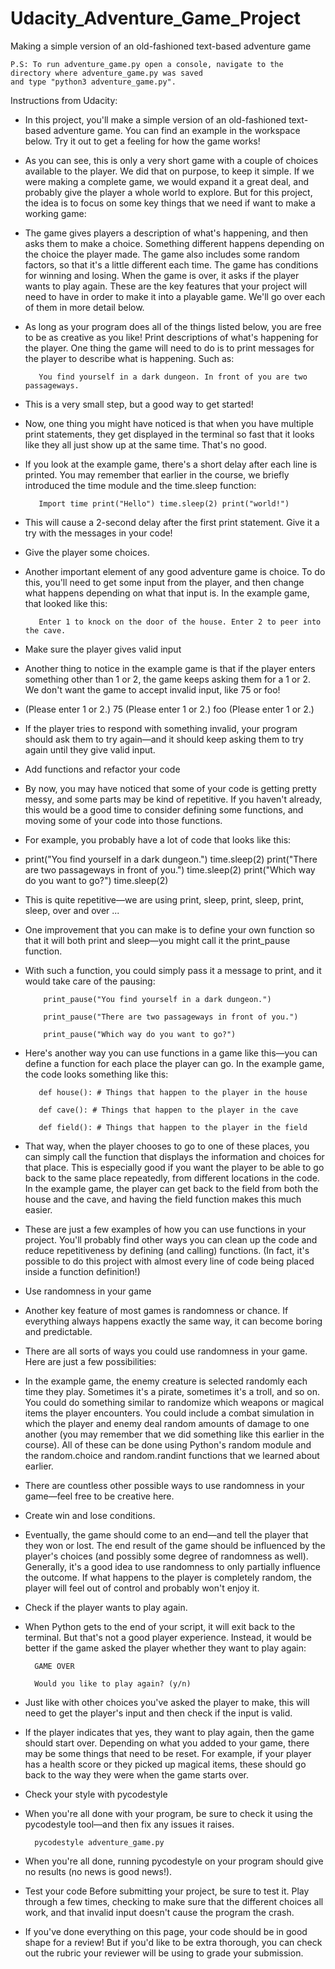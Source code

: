 # Udacity_Adventure_Game_Project
Making a simple version of an old-fashioned text-based adventure game

    P.S: To run adventure_game.py open a console, navigate to the directory where adventure_game.py was saved 
    and type "python3 adventure_game.py".


Instructions from Udacity:

* In this project, you'll make a simple version of an old-fashioned text-based adventure game. You can find an example in the workspace below. Try it out to get a feeling for how the game works!

* As you can see, this is only a very short game with a couple of choices available to the player. We did that on purpose, to keep it simple. If we were making a complete game, we would expand it a great deal, and probably give the player a whole world to explore. But for this project, the idea is to focus on some key things that we need if want to make a working game:

* The game gives players a description of what's happening, and then asks them to make a choice. Something different happens depending on the choice the player made. The game also includes some random factors, so that it's a little different each time. The game has conditions for winning and losing. When the game is over, it asks if the player wants to play again.
These are the key features that your project will need to have in order to make it into a playable game. We'll go over each of them in more detail below.

* As long as your program does all of the things listed below, you are free to be as creative as you like!  Print descriptions of what's happening for the player. One thing the game will need to do is to print messages for the player to describe what is happening. Such as:

         You find yourself in a dark dungeon. In front of you are two passageways.

* This is a very small step, but a good way to get started!

* Now, one thing you might have noticed is that when you have multiple print statements, they get displayed in the terminal so fast that it looks like they all just show up at the same time. That's no good.

* If you look at the example game, there's a short delay after each line is printed. You may remember that earlier in the course, we briefly introduced the time module and the time.sleep function:

         Import time print("Hello") time.sleep(2) print("world!")

* This will cause a 2-second delay after the first print statement. Give it a try with the messages in your code!

* Give the player some choices.

* Another important element of any good adventure game is choice. To do this, you'll need to get some input from the player, and then change what happens depending on what that input is. In the example game, that looked like this:

         Enter 1 to knock on the door of the house. Enter 2 to peer into the cave.

* Make sure the player gives valid input

* Another thing to notice in the example game is that if the player enters something other than 1 or 2, the game keeps asking them for a 1 or 2. We don't want the game to accept invalid input, like 75 or foo!

* (Please enter 1 or 2.) 75 (Please enter 1 or 2.) foo (Please enter 1 or 2.)

* If the player tries to respond with something invalid, your program should ask them to try again—and it should keep asking them to try again until they give valid input.

* Add functions and refactor your code

* By now, you may have noticed that some of your code is getting pretty messy, and some parts may be kind of repetitive. If you haven't already, this would be a good time to consider defining some functions, and moving some of your code into those functions.

* For example, you probably have a lot of code that looks like this:

* print("You find yourself in a dark dungeon.") time.sleep(2) print("There are two passageways in front of you.")     time.sleep(2) print("Which way do you want to go?") time.sleep(2)

* This is quite repetitive—we are using print, sleep, print, sleep, print, sleep, over and over ...

* One improvement that you can make is to define your own function so that it will both print and sleep—you might call it the print_pause function.

* With such a function, you could simply pass it a message to print, and it would take care of the pausing:

          print_pause("You find yourself in a dark dungeon.") 
          
          print_pause("There are two passageways in front of you.") 
          
          print_pause("Which way do you want to go?")

* Here's another way you can use functions in a game like this—you can define a function for each place the player can go. In the example game, the code looks something like this:

         def house(): # Things that happen to the player in the house

         def cave(): # Things that happen to the player in the cave

         def field(): # Things that happen to the player in the field

* That way, when the player chooses to go to one of these places, you can simply call the function that displays the information and choices for that place. This is especially good if you want the player to be able to go back to the same place repeatedly, from different locations in the code. In the example game, the player can get back to the field from both the house and the cave, and having the field function makes this much easier.

* These are just a few examples of how you can use functions in your project. You'll probably find other ways you can clean up the code and reduce repetitiveness by defining (and calling) functions. (In fact, it's possible to do this project with almost every line of code being placed inside a function definition!)

* Use randomness in your game

* Another key feature of most games is randomness or chance. If everything always happens exactly the same way, it can become boring and predictable.

* There are all sorts of ways you could use randomness in your game. Here are just a few possibilities:

* In the example game, the enemy creature is selected randomly each time they play. Sometimes it's a pirate, sometimes it's a troll, and so on. You could do something similar to randomize which weapons or magical items the player encounters. You could include a combat simulation in which the player and enemy deal random amounts of damage to one another (you may remember that we did something like this earlier in the course). All of these can be done using Python's random module and the random.choice and random.randint functions that we learned about earlier.

* There are countless other possible ways to use randomness in your game—feel free to be creative here.

* Create win and lose conditions.

* Eventually, the game should come to an end—and tell the player that they won or lost. The end result of the game should be influenced by the player's choices (and possibly some degree of randomness as well). Generally, it's a good idea to use randomness to only partially influence the outcome. If what happens to the player is completely random, the player will feel out of control and probably won't enjoy it.

* Check if the player wants to play again.

* When Python gets to the end of your script, it will exit back to the terminal. But that's not a good player experience. Instead, it would be better if the game asked the player whether they want to play again:

        GAME OVER

        Would you like to play again? (y/n)

* Just like with other choices you've asked the player to make, this will need to get the player's input and then check if the input is valid.

* If the player indicates that yes, they want to play again, then the game should start over. Depending on what you added to your game, there may be some things that need to be reset. For example, if your player has a health score or they picked up magical items, these should go back to the way they were when the game starts over.

* Check your style with pycodestyle

* When you're all done with your program, be sure to check it using the pycodestyle tool—and then fix any issues it raises.

        pycodestyle adventure_game.py

* When you're all done, running pycodestyle on your program should give no results (no news is good news!).

* Test your code Before submitting your project, be sure to test it. Play through a few times, checking to make sure that the different choices all work, and that invalid input doesn't cause the program the crash.

* If you've done everything on this page, your code should be in good shape for a review! But if you'd like to be extra thorough, you can check out the rubric your reviewer will be using to grade your submission.

